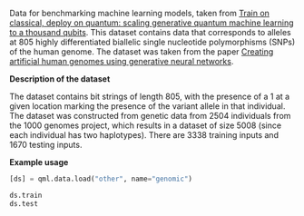 Data for benchmarking machine learning models, taken from
[Train on classical, deploy on quantum: scaling generative quantum machine learning to a thousand qubits](https://arxiv.org/abs/2503.02934).
This dataset contains data that corresponds to alleles at 805 highly differentiated biallelic single
nucleotide polymorphisms (SNPs) of the human genome. The dataset was taken from the paper
[Creating artificial human genomes using generative neural networks](https://pmc.ncbi.nlm.nih.gov/articles/PMC7861435/). 


**Description of the dataset**

The dataset contains bit strings of length 805, with the presence of a 1 at a given
location marking the presence of the variant allele in that individual. The dataset was constructed from
genetic data from 2504 individuals from the 1000 genomes project, which results in a
dataset of size 5008 (since each individual has two haplotypes). There are 3338 training inputs 
and 1670 testing inputs. 

**Example usage**

```python
[ds] = qml.data.load("other", name="genomic")

ds.train
ds.test
```
